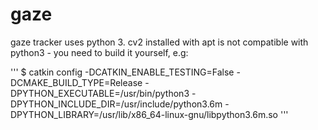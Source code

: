 # gaze

gaze tracker uses python 3. cv2 installed with apt is not compatible with python3 - you need to build it yourself, e.g:

'''
$ catkin config -DCATKIN_ENABLE_TESTING=False -DCMAKE_BUILD_TYPE=Release -DPYTHON_EXECUTABLE=/usr/bin/python3 -DPYTHON_INCLUDE_DIR=/usr/include/python3.6m -DPYTHON_LIBRARY=/usr/lib/x86_64-linux-gnu/libpython3.6m.so
'''
